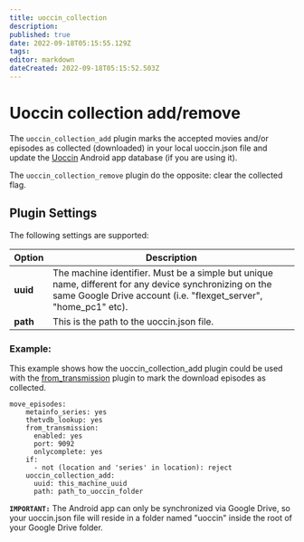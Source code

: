 ```yaml
---
title: uoccin_collection
description: 
published: true
date: 2022-09-18T05:15:55.129Z
tags: 
editor: markdown
dateCreated: 2022-09-18T05:15:52.503Z
---
```


# Uoccin collection add/remove
The `uoccin_collection_add` plugin marks the accepted movies and/or episodes as collected (downloaded) in your local uoccin.json file and update the [Uoccin](https://play.google.com/store/apps/details?id=net.ggelardi.uoccin) Android app database (if you are using it).

The `uoccin_collection_remove` plugin do the opposite: clear the collected flag.

## Plugin Settings
The following settings are supported:



|  Option  |  Description  |
| --- | --- |
| **uuid** | The machine identifier. Must be a simple but unique name, different for any device synchronizing on the same Google Drive account (i.e. "flexget_server", "home_pc1" etc). |
| **path** | This is the path to the uoccin.json file. |


### Example:
This example shows how the uoccin_collection_add plugin could be used with the [from_transmission](/Plugins/from_transmission) plugin to mark the download episodes as collected.

```
move_episodes:
    metainfo_series: yes
    thetvdb_lookup: yes
    from_transmission:
      enabled: yes
      port: 9092
      onlycomplete: yes
    if:
      - not (location and 'series' in location): reject
    uoccin_collection_add:
      uuid: this_machine_uuid
      path: path_to_uoccin_folder
```
  
**`IMPORTANT:`** The Android app can only be synchronized via Google Drive, so your uoccin.json file will reside in a folder named "uoccin" inside the root of your Google Drive folder.